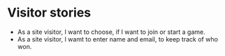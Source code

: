 

# Visitor stories


* As a site visitor, I want to choose, if I want to join or start a game.
* As a site visitor, I wamt to enter name and email, to keep track of who won.







